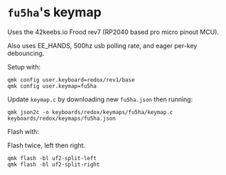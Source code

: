 # `fu5ha`'s keymap

Uses the 42keebs.io Frood rev7 (RP2040 based pro micro pinout MCU).

Also uses EE_HANDS, 500hz usb polling rate, and eager per-key debouncing.

Setup with:

```
qmk config user.keyboard=redox/rev1/base
qmk config user.keymap=fu5ha
```

Update `keymap.c` by downloading new `fu5ha.json` then running:

```
qmk json2c -o keyboards/redox/keymaps/fu5ha/keymap.c keyboards/redox/keymaps/fu5ha.json
```

Flash with:

Flash twice, left then right.

```
qmk flash -bl uf2-split-left
qmk flash -bl uf2-split-right
```

